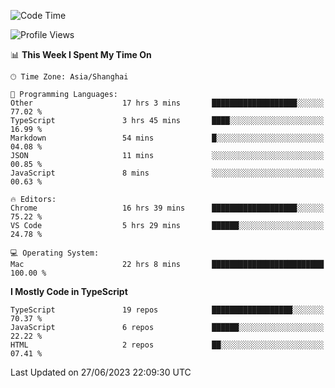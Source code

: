 <!--START_SECTION:waka-->
![Code Time](http://img.shields.io/badge/Code%20Time-4%2C710%20hrs%2034%20mins-blue)

![Profile Views](http://img.shields.io/badge/Profile%20Views-0-blue)

📊 **This Week I Spent My Time On** 

```text
🕑︎ Time Zone: Asia/Shanghai

💬 Programming Languages: 
Other                    17 hrs 3 mins       ███████████████████░░░░░░   77.02 % 
TypeScript               3 hrs 45 mins       ████░░░░░░░░░░░░░░░░░░░░░   16.99 % 
Markdown                 54 mins             █░░░░░░░░░░░░░░░░░░░░░░░░   04.08 % 
JSON                     11 mins             ░░░░░░░░░░░░░░░░░░░░░░░░░   00.85 % 
JavaScript               8 mins              ░░░░░░░░░░░░░░░░░░░░░░░░░   00.63 % 

🔥 Editors: 
Chrome                   16 hrs 39 mins      ███████████████████░░░░░░   75.22 % 
VS Code                  5 hrs 29 mins       ██████░░░░░░░░░░░░░░░░░░░   24.78 % 

💻 Operating System: 
Mac                      22 hrs 8 mins       █████████████████████████   100.00 % 
```

**I Mostly Code in TypeScript** 

```text
TypeScript               19 repos            ██████████████████░░░░░░░   70.37 % 
JavaScript               6 repos             ██████░░░░░░░░░░░░░░░░░░░   22.22 % 
HTML                     2 repos             ██░░░░░░░░░░░░░░░░░░░░░░░   07.41 % 
```




 Last Updated on 27/06/2023 22:09:30 UTC
<!--END_SECTION:waka-->
